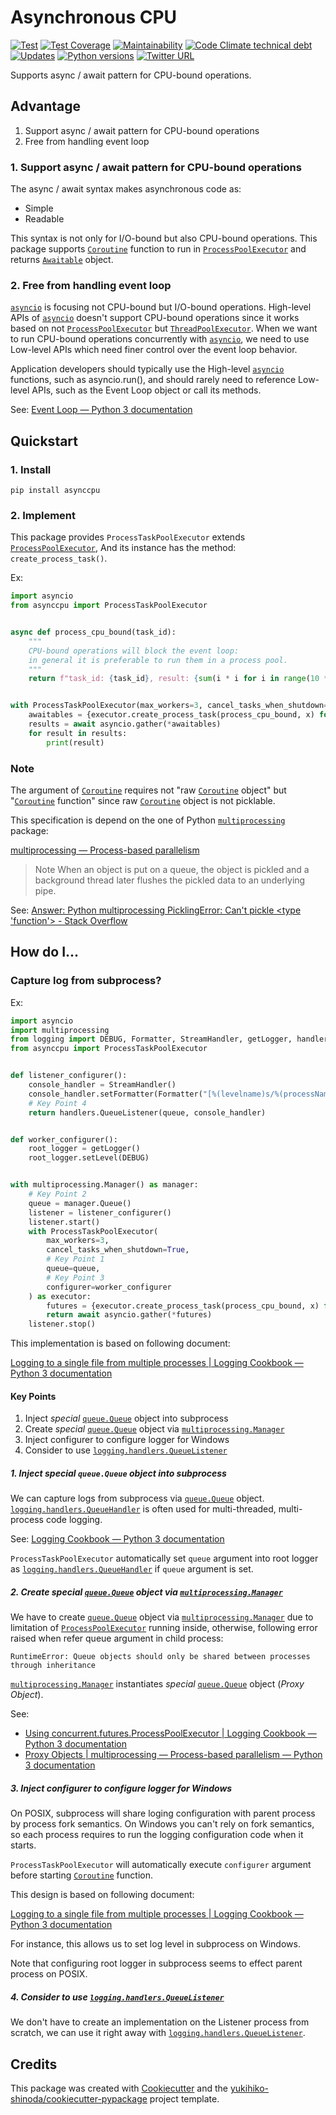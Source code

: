 # Asynchronous CPU

[![Test](https://github.com/yukihiko-shinoda/asynccpu/workflows/Test/badge.svg)](https://github.com/yukihiko-shinoda/asynccpu/actions?query=workflow%3ATest)
[![Test Coverage](https://api.codeclimate.com/v1/badges/897e1ce2259cf3479da8/test_coverage)](https://codeclimate.com/github/yukihiko-shinoda/asynccpu/test_coverage)
[![Maintainability](https://api.codeclimate.com/v1/badges/897e1ce2259cf3479da8/maintainability)](https://codeclimate.com/github/yukihiko-shinoda/asynccpu/maintainability)
[![Code Climate technical debt](https://img.shields.io/codeclimate/tech-debt/yukihiko-shinoda/asynccpu)](https://codeclimate.com/github/yukihiko-shinoda/asynccpu)
[![Updates](https://pyup.io/repos/github/yukihiko-shinoda/asynccpu/shield.svg)](https://pyup.io/repos/github/yukihiko-shinoda/asynccpu/)
[![Python versions](https://img.shields.io/pypi/pyversions/asynccpu.svg)](https://pypi.org/project/asynccpu)
[![Twitter URL](https://img.shields.io/twitter/url?style=social&url=https%3A%2F%2Fgithub.com%2Fyukihiko-shinoda%2Fasynccpu)](http://twitter.com/share?text=Asynchronous%20CPU&url=https://pypi.org/project/asynccpu/&hashtags=python)

Supports async / await pattern for CPU-bound operations.

## Advantage

1. Support async / await pattern for CPU-bound operations
2. Free from handling event loop

### 1. Support async / await pattern for CPU-bound operations

The async / await syntax makes asynchronous code as:

- Simple
- Readable

This syntax is not only for I/O-bound but also CPU-bound operations.
This package supports [`Coroutine`] function to run in [`ProcessPoolExecutor`] and returns [`Awaitable`] object.

### 2. Free from handling event loop

[`asyncio`] is focusing not CPU-bound but I/O-bound operations.
High-level APIs of [`asyncio`] doesn't support CPU-bound operations
since it works based on not [`ProcessPoolExecutor`] but [`ThreadPoolExecutor`].
When we want to run CPU-bound operations concurrently with [`asyncio`],
we need to use Low-level APIs which need finer control over the event loop behavior.

Application developers should typically use the High-level [`asyncio`] functions, such as asyncio.run(),
and should rarely need to reference Low-level APIs, such as the Event Loop object or call its methods.

See: [Event Loop — Python 3 documentation](https://docs.python.org/3/library/asyncio-eventloop.html)

## Quickstart

### 1. Install

```console
pip install asynccpu
```

### 2. Implement

This package provides `ProcessTaskPoolExecutor` extends [`ProcessPoolExecutor`],
And its instance has the method: `create_process_task()`.

Ex:

```python
import asyncio
from asynccpu import ProcessTaskPoolExecutor


async def process_cpu_bound(task_id):
    """
    CPU-bound operations will block the event loop:
    in general it is preferable to run them in a process pool.
    """
    return f"task_id: {task_id}, result: {sum(i * i for i in range(10 ** 7))}"


with ProcessTaskPoolExecutor(max_workers=3, cancel_tasks_when_shutdown=True) as executor:
    awaitables = {executor.create_process_task(process_cpu_bound, x) for x in range(10)}
    results = await asyncio.gather(*awaitables)
    for result in results:
        print(result)
```

### Note

The argument of [`Coroutine`] requires not "raw [`Coroutine`] object" but "[`Coroutine`] function"
since raw [`Coroutine`] object is not picklable.

This specification is depend on the one of Python [`multiprocessing`] package:

[multiprocessing — Process-based parallelism]

> Note When an object is put on a queue, the object is pickled
> and a background thread later flushes the pickled data to an underlying pipe.

<!-- markdownlint-disable-next-line no-inline-html -->
See: [Answer: Python multiprocessing PicklingError: Can't pickle <type 'function'> - Stack Overflow]

<!-- markdownlint-disable no-trailing-punctuation -->
## How do I...
<!-- markdownlint-enable no-trailing-punctuation -->

<!-- markdownlint-disable no-trailing-punctuation -->
### Capture log from subprocess?
<!-- markdownlint-enable no-trailing-punctuation -->

Ex:

```python
import asyncio
import multiprocessing
from logging import DEBUG, Formatter, StreamHandler, getLogger, handlers
from asynccpu import ProcessTaskPoolExecutor


def listener_configurer():
    console_handler = StreamHandler()
    console_handler.setFormatter(Formatter("[%(levelname)s/%(processName)s] %(message)s"))
    # Key Point 4
    return handlers.QueueListener(queue, console_handler)


def worker_configurer():
    root_logger = getLogger()
    root_logger.setLevel(DEBUG)


with multiprocessing.Manager() as manager:
    # Key Point 2
    queue = manager.Queue()
    listener = listener_configurer()
    listener.start()
    with ProcessTaskPoolExecutor(
        max_workers=3,
        cancel_tasks_when_shutdown=True,
        # Key Point 1
        queue=queue,
        # Key Point 3
        configurer=worker_configurer
    ) as executor:
        futures = {executor.create_process_task(process_cpu_bound, x) for x in range(10)}
        return await asyncio.gather(*futures)
    listener.stop()
```

This implementation is based on following document:

[Logging to a single file from multiple processes | Logging Cookbook — Python 3 documentation]

#### Key Points

1. Inject *special* [`queue.Queue`] object into subprocess
2. Create *special* [`queue.Queue`] object via [`multiprocessing.Manager`]
3. Inject configurer to configure logger for Windows
4. Consider to use [`logging.handlers.QueueListener`]

##### 1. Inject *special* `queue.Queue` object into subprocess

We can capture logs from subprocess via [`queue.Queue`] object.
[`logging.handlers.QueueHandler`] is often used for multi-threaded, multi-process code logging.

See: [Logging Cookbook — Python 3 documentation]

`ProcessTaskPoolExecutor` automatically set `queue` argument into root logger as [`logging.handlers.QueueHandler`] if `queue` argument is set.

##### 2. Create *special* [`queue.Queue`] object via [`multiprocessing.Manager`]

We have to create [`queue.Queue`] object via [`multiprocessing.Manager`] due to limitation of [`ProcessPoolExecutor`] running inside,
otherwise, following error raised when refer queue argument in child process:

```console
RuntimeError: Queue objects should only be shared between processes through inheritance
```

[`multiprocessing.Manager`] instantiates *special* [`queue.Queue`] object (*Proxy Object*).

See:

- [Using concurrent.futures.ProcessPoolExecutor | Logging Cookbook — Python 3 documentation]
- [Proxy Objects | multiprocessing — Process-based parallelism — Python 3 documentation]

##### 3. Inject configurer to configure logger for Windows

On POSIX, subprocess will share loging configuration with parent process by process fork semantics.
On Windows you can't rely on fork semantics,
so each process requires to run the logging configuration code when it starts.

`ProcessTaskPoolExecutor` will automatically execute `configurer` argument
before starting [`Coroutine`] function.

This design is based on following document:

[Logging to a single file from multiple processes | Logging Cookbook — Python 3 documentation]

For instance, this allows us to set log level in subprocess on Windows.

Note that configuring root logger in subprocess seems to effect parent process on POSIX.

##### 4. Consider to use [`logging.handlers.QueueListener`]

We don't have to create an implementation on the Listener process from scratch, we can use it right away with [`logging.handlers.QueueListener`].

## Credits

This package was created with [Cookiecutter] and the [yukihiko-shinoda/cookiecutter-pypackage] project template.

[`Coroutine`]: https://docs.python.org/3/library/asyncio-task.html#coroutines
[`ProcessPoolExecutor`]: https://docs.python.org/3/library/concurrent.futures.html#processpoolexecutor
[`Awaitable`]: https://docs.python.org/3/library/asyncio-task.html#awaitables
[`asyncio`]: https://docs.python.org/3/library/asyncio.html
[`ThreadPoolExecutor`]: https://docs.python.org/3/library/concurrent.futures.html#threadpoolexecutor
[`multiprocessing`]: https://docs.python.org/3/library/multiprocessing.html
[multiprocessing — Process-based parallelism]: https://docs.python.org/3/library/multiprocessing.html
<!-- markdownlint-disable-next-line no-inline-html -->
[Answer: Python multiprocessing PicklingError: Can't pickle <type 'function'> - Stack Overflow]: https://stackoverflow.com/a/8805244/12721873
[Logging to a single file from multiple processes | Logging Cookbook — Python 3 documentation]: https://docs.python.org/3/howto/logging-cookbook.html#logging-to-a-single-file-from-multiple-processes
[`queue.Queue`]: (https://docs.python.org/3/library/queue.html#queue.Queue)
[`multiprocessing.Manager`]: https://docs.python.org/3/library/multiprocessing.html#managers
[`logging.handlers.QueueListener`]: https://docs.python.org/3/library/logging.handlers.html#queuelistener
[`logging.handlers.QueueHandler`]: https://docs.python.org/3/library/logging.handlers.html#queuehandler
[Logging Cookbook — Python 3 documentation]: https://docs.python.org/3/howto/logging-cookbook.html
[Using concurrent.futures.ProcessPoolExecutor | Logging Cookbook — Python 3 documentation]: https://docs.python.org/3/howto/logging-cookbook.html#using-concurrent-futures-processpoolexecutor
[Proxy Objects | multiprocessing — Process-based parallelism — Python 3 documentation]: https://docs.python.org/3/library/multiprocessing.html#multiprocessing-proxy-objects
[Cookiecutter]: https://github.com/audreyr/cookiecutter
[yukihiko-shinoda/cookiecutter-pypackage]: https://github.com/audreyr/cookiecutter-pypackage
